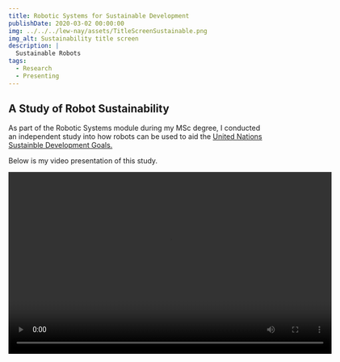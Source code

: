 ```yaml
---
title: Robotic Systems for Sustainable Development
publishDate: 2020-03-02 00:00:00
img: ../../../lew-nay/assets/TitleScreenSustainable.png
img_alt: Sustainability title screen
description: |
  Sustainable Robots
tags:
  - Research
  - Presenting
---
```


## A Study of Robot Sustainability

As part of the Robotic Systems module during my MSc degree, I conducted an independent study into how robots can be used to aid the <a href="https://sdgs.un.org/goals">United Nations Sustainble Development Goals.</a>

Below is my video presentation of this study.

<video width="640" height="360" controls>
<source src="../../../lew-nay/assets/Coursework1_final.mov" type="video/mov">
</video>
